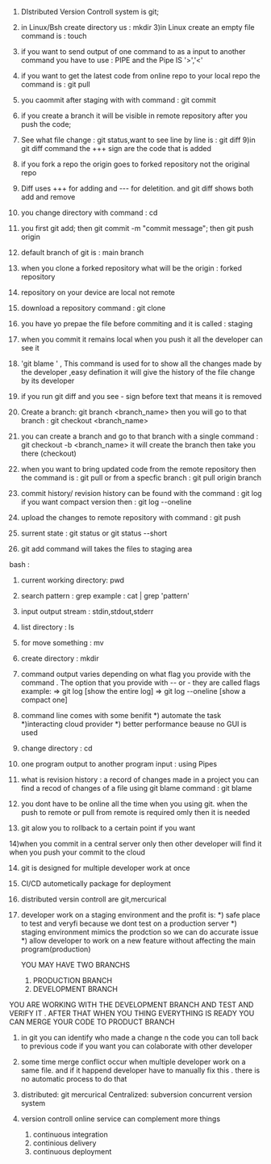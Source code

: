 1) DIstributed Version Controll system is git;
2) in Linux/Bsh create directory us : mkdir
3)in Linux create an empty file command is : touch
4) if you want to send output of one command to as a input to another command you have to use : PIPE and the Pipe IS '>','<'
5) if you want to get the latest code from online repo to your local repo the command is : git pull
6) you caommit after staging with with command : git commit
7) if you create a branch it will be visible in remote repository after you push the code;
8) See what file change : git status,want to see line by line is : git diff
9)in git diff command the +++ sign are the code that is added
10) if you fork a repo the origin goes to forked repository not the original repo
11) Diff uses +++ for adding and --- for deletition. and git diff shows both add and remove
12) you change directory with command : cd
13) you first git add; then git commit -m "commit message"; then git push origin <branch>
14) default branch of git is : main branch
15) when you clone a forked repository what will be the origin : forked repository
16)  repository on your device are local not remote
17) download a repository command : git clone
18) you have yo prepae the file before commiting and it is called : staging
19) when you commit it remains local when you push it all the developer can see it
20) 'git blame <filename>' , This command is used for to show all the changes made by the developer ,easy defination
it will give the history of the file change by its developer
21) if you run git diff and you see - sign before text that means it is removed
23) Create a branch: git branch <branch_name>
then you will go to that branch : git checkout <branch_name>
24) you can create a branch and go to that branch with a single command : git checkout -b <branch_name>
it will create the branch then take you there (checkout)

25) when you want to bring updated code from the remote 
repository then the command is : git pull
or from a specfic branch : git pull origin branch

26) commit history/ revision history can be found with 
the command : git log
if you want compact version then : git log --oneline

27) upload the changes to remote repository with command  : git push

28) surrent state : git status or git status --short

29) git add command will takes the files to staging area 


bash :

1) current working directory: pwd
2) search pattern : grep 
example : cat <file> | grep 'pattern'
3) input output stream : stdin,stdout,stderr
4) list directory : ls
5) for move something : mv
6) create directory : mkdir
7) command output varies depending on what flag you provide with the command . The option that you provide with
-- or - they are called flags
example:
=> git log [show the entire log]
=> git log --oneline  [show a compact one]
8) command line comes with some benifit
    *) automate the task
    *)interacting cloud provider
    *) better performance beause no GUI is used

9) change directory : cd
10) one program output to another program input : using Pipes

11) what is revision history : a record of changes made in a project
you can find a recod of changes of a file using git blame command
: git blame <file>

12) you dont have to be online all the time when you using git. when the push to remote or pull from remote  is required omly then it is needed

13) git alow you to rollback to a certain point if you want

14)when you commit in a central server only then other developer will find it when you push your commit to the cloud

14) git is designed for multiple developer work at once

15) CI/CD autometically package for deployment

16) distributed versin controll are git,mercurical

17) developer work on  a staging environment and the profit is:
    *) safe place to test and veryfi because we dont test on a production server 
    *) staging environment mimics the prodction so we can do accurate issue
    *) allow developer to work on a new feature without affecting the main program(production)

    YOU MAY HAVE TWO BRANCHS 
    1) PRODUCTION BRANCH
    2) DEVELOPMENT BRANCH

YOU ARE WORKING WITH THE DEVELOPMENT BRANCH AND TEST AND VERIFY IT . AFTER THAT WHEN YOU THING EVERYTHING IS READY YOU CAN MERGE YOUR CODE TO PRODUCT BRANCH

1) in git you can identify who made a change n the code
you can toll back to previous code if you want
you can colaborate with other developer

2) some time merge conflict occur when multiple developer work on a same file. and if it happend developer have to manually fix this . there is no automatic process to do that

3) distributed:
        git
        mercurical
    Centralized:
        subversion
        concurrent version system
    
4) version controll online service can complement more things
    1) continuous integration
    2) continious delivery
    3) continuous deployment

